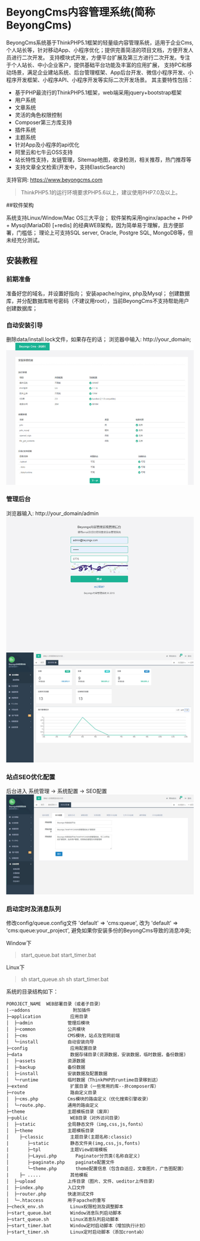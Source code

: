 BeyongCms内容管理系统(简称BeyongCms)
===============

BeyongCms系统基于ThinkPHP5.1框架的轻量级内容管理系统，适用于企业Cms, 个人站长等，针对移动App、小程序优化；提供完善简洁的项目文档，方便开发人员进行二次开发。
支持模块式开发，方便平台扩展及第三方进行二次开发。专注于个人站长、中小企业客户，提供基础平台功能及丰富的应用扩展，
支持PC和移动场景，满足企业建站系统、后台管理框架、App后台开发、微信小程序开发、小程序开发框架、小程序API、小程序开发等实际二次开发场景。
其主要特性包括：

 + 基于PHP最流行的ThinkPHP5.1框架，web端采用jquery+bootstrap框架
 + 用户系统
 + 文章系统
 + 灵活的角色权限控制
 + Composer第三方库支持
 + 插件系统
 + 主题系统
 + 针对App及小程序的api优化
 + 阿里云和七牛云OSS支持
 + 站长特性支持，友链管理，Sitemap地图，收录检测，相关推荐，热门推荐等
 + 支持文章全文检索(开发中，支持ElasticSearch)
 
支持官网: https://www.beyongcms.com

> ThinkPHP5.1的运行环境要求PHP5.6以上，建议使用PHP7.0及以上。

##软件架构

系统支持Linux/Window/Mac OS三大平台；
软件架构采用nginx/apache + PHP + Mysql(MariaDB) [+redis] 的经典WEB架构，因为简单易于理解，且方便部署，门槛低；
理论上可支持SQL server, Oracle, Postgre SQL, MongoDB等，但未经充分测试。

## 安装教程

### 前期准备
准备好您的域名，并设置好指向；
安装apache/nginx, php及Mysql；
创建数据库，并分配数据库帐号密码（不建议用root），当前BeyongCms不支持帮助用户创建数据库；

### 自动安装引导

删除data/install.lock文件，如果存在的话；
浏览器中输入: http://your_domain;
![image](./public/static/install/screenshot/install.jpg)

### 管理后台

浏览器输入: http://your_domain/admin
![image](./public/static/install/screenshot/admin_login.jpg)
![image](./public/static/install/screenshot/admin_tongji.jpg)

### 站点SEO优化配置

后台进入 系统管理 -> 系统配置 -> SEO配置
![image](./public/static/install/screenshot/admin_setting.jpg)

### 启动定时及消息队列

修改config/queue.config文件
'default' => 'cms:queue',
改为
'default' => 'cms:queue:your_project',
避免如果你安装多份的BeyongCms导致的消息冲突;

Window下
>start_queue.bat
>start_timer.bat

Linux下
>sh start_queue.sh
>sh start_timer.bat

系统的目录结构如下：

~~~
POROJECT_NAME  WEB部署目录（或者子目录）
|-─addons                附加插件
├─application           应用目录
│  ├─admin             管理后模块
│  ├─common            公共模块
│  ├─cms               CMS模块，站点及官网前端
│  └─install           自动安装向导
├─config                应用配置目录
├─data                  数据存储目录(资源数据，安装数据，临时数据，备份数据)
│  ├─assets            资源数据
│  ├─backup            备份数据
│  ├─install           安装数据及配置数据
│  └─runtime           临时数据（ThinkPHP的runtime目录移到这）
├─extend                扩展目录（一些常用的库--非composer库）
├─route                 路由定义目录
│  ├─cms.php           Cms模块的路由定义（优化搜索引擎收录）
│  └─route.php.        通用的路由定义
├─theme                主题模板目录（废弃）
├─public                WEB目录（对外访问目录）
│  ├─static            全局静态文件（img,css,js,fonts）
│  ├─theme             主题模板目录
│    ├─classic          主题目录(主题名称:classic)
|       ├─static        静态文件夹(img,css,js,fonts)
|       ├─tpl           主题View前端模板
│       ├─Layui.php       Paginator分页类(名称自定义)
│       ├─paginate.php    paginate配置文件
│       └─theme.php       theme配置信息（包含自适应，文章图片，广告图配置）
|    ├─ .....           其他模板
│  ├─upload            上传目录（图片、文件、ueditor上传目录）
│  ├─index.php         入口文件
│  ├─router.php        快速测试文件
│  └─.htaccess         用于apache的重写
├─check_env.sh          Linux权限检测及调整脚本
├─start_queue.bat       Window消息队列启动脚本
├─start_queue.sh        Linux消息队列启动脚本
├─start_timer.bat       Window定时启动脚本（增加执行计划）
├─start_timer.sh        Linux定时启动脚本（添加crontab）
~~~


